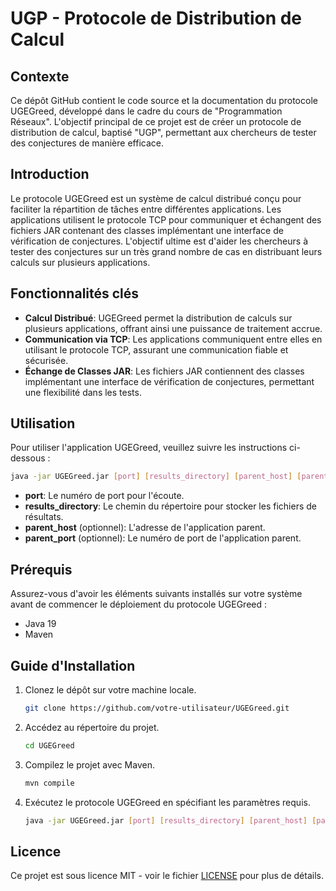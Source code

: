 # UGP - Protocole de Distribution de Calcul

## Contexte

Ce dépôt GitHub contient le code source et la documentation du protocole UGEGreed, développé dans le cadre du cours de "Programmation Réseaux". L'objectif principal de ce projet est de créer un protocole de distribution de calcul, baptisé "UGP", permettant aux chercheurs de tester des conjectures de manière efficace.

## Introduction

Le protocole UGEGreed est un système de calcul distribué conçu pour faciliter la répartition de tâches entre différentes applications. Les applications utilisent le protocole TCP pour communiquer et échangent des fichiers JAR contenant des classes implémentant une interface de vérification de conjectures. L'objectif ultime est d'aider les chercheurs à tester des conjectures sur un très grand nombre de cas en distribuant leurs calculs sur plusieurs applications.

## Fonctionnalités clés

- **Calcul Distribué**: UGEGreed permet la distribution de calculs sur plusieurs applications, offrant ainsi une puissance de traitement accrue.
- **Communication via TCP**: Les applications communiquent entre elles en utilisant le protocole TCP, assurant une communication fiable et sécurisée.
- **Échange de Classes JAR**: Les fichiers JAR contiennent des classes implémentant une interface de vérification de conjectures, permettant une flexibilité dans les tests.

## Utilisation

Pour utiliser l'application UGEGreed, veuillez suivre les instructions ci-dessous :

```bash
java -jar UGEGreed.jar [port] [results_directory] [parent_host] [parent_port]
```

- **port**: Le numéro de port pour l'écoute.
- **results_directory**: Le chemin du répertoire pour stocker les fichiers de résultats.
- **parent_host** (optionnel): L'adresse de l'application parent.
- **parent_port** (optionnel): Le numéro de port de l'application parent.

## Prérequis

Assurez-vous d'avoir les éléments suivants installés sur votre système avant de commencer le déploiement du protocole UGEGreed :

- Java 19
- Maven

## Guide d'Installation

1. Clonez le dépôt sur votre machine locale.
    ```bash
    git clone https://github.com/votre-utilisateur/UGEGreed.git
    ```

2. Accédez au répertoire du projet.
    ```bash
    cd UGEGreed
    ```

3. Compilez le projet avec Maven.
    ```bash
    mvn compile
    ```

4. Exécutez le protocole UGEGreed en spécifiant les paramètres requis.
    ```bash
    java -jar UGEGreed.jar [port] [results_directory] [parent_host] [parent_port]
    ```

## Licence

Ce projet est sous licence MIT - voir le fichier [LICENSE](LICENSE) pour plus de détails.
